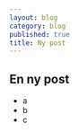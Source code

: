 ```yaml
---
layout: blog
category: blog
published: true
title: Ny post
---
```


En ny post
----------

* a
* b
* c
